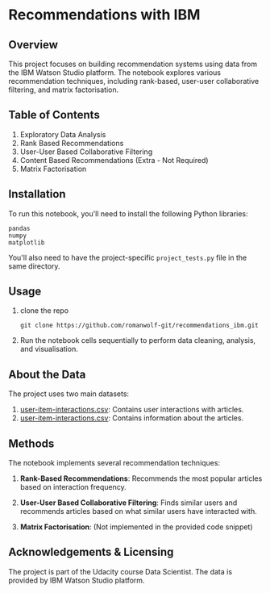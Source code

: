 # Recommendations with IBM
## Overview

This project focuses on building recommendation systems using data from the IBM Watson Studio platform. The notebook explores various recommendation techniques, including rank-based, user-user collaborative filtering, and matrix factorisation.

## Table of Contents

1. Exploratory Data Analysis
2. Rank Based Recommendations
3. User-User Based Collaborative Filtering
4. Content Based Recommendations (Extra - Not Required)
5. Matrix Factorisation

## Installation

To run this notebook, you'll need to install the following Python libraries:

```
pandas
numpy
matplotlib
```

You'll also need to have the project-specific `project_tests.py` file in the same directory.

## Usage
1. clone the repo
   ```
   git clone https://github.com/romanwolf-git/recommendations_ibm.git
   ```
2. Run the notebook cells sequentially to perform data cleaning, analysis, and visualisation.

## About the Data

The project uses two main datasets:

1. [user-item-interactions.csv](https://github.com/romanwolf-git/recommendations_ibm/blob/main/data/user-item-interactions.csv): Contains user interactions with articles.
2. [user-item-interactions.csv](https://github.com/romanwolf-git/recommendations_ibm/blob/main/data/articles_community.csv): Contains information about the articles.

## Methods

The notebook implements several recommendation techniques:

1. **Rank-Based Recommendations**: Recommends the most popular articles based on interaction frequency.

2. **User-User Based Collaborative Filtering**: Finds similar users and recommends articles based on what similar users have interacted with.

3. **Matrix Factorisation**: (Not implemented in the provided code snippet)

## Acknowledgements & Licensing

The project is part of the Udacity course Data Scientist. The data is provided by IBM Watson Studio platform.

